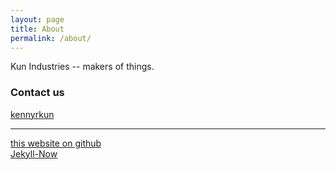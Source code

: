 ```yaml
---
layout: page
title: About
permalink: /about/
---
```


Kun Industries -- makers of things.

### Contact us
[kennyrkun](mailto:kennyrmccormick@gmail.com)

---
[this website on github](http://github.com/kunindustries/kunindustries.github.io)  
[Jekyll-Now](https://github.com/barryclark/jekyll-now)
